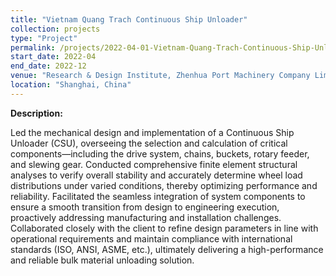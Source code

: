 ```yaml
---
title: "Vietnam Quang Trach Continuous Ship Unloader"
collection: projects
type: "Project"
permalink: /projects/2022-04-01-Vietnam-Quang-Trach-Continuous-Ship-Unloader
start_date: 2022-04
end_date: 2022-12
venue: "Research & Design Institute, Zhenhua Port Machinery Company Limited"  
location: "Shanghai, China"
---
```


**Description:**  

Led the mechanical design and implementation of a Continuous Ship Unloader (CSU), overseeing the selection and calculation of critical components—including the drive system, chains, buckets, rotary feeder, and slewing gear. Conducted comprehensive finite element structural analyses to verify overall stability and accurately determine wheel load distributions under varied conditions, thereby optimizing performance and reliability. Facilitated the seamless integration of system components to ensure a smooth transition from design to engineering execution, proactively addressing manufacturing and installation challenges. Collaborated closely with the client to refine design parameters in line with operational requirements and maintain compliance with international standards (ISO, ANSI, ASME, etc.), ultimately delivering a high-performance and reliable bulk material unloading solution.

